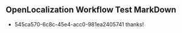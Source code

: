 ## OpenLocalization Workflow Test MarkDown
* 545ca570-6c8c-45e4-acc0-981ea2405741 thanks!

<!--HONumber=Jul16_HO5-->


